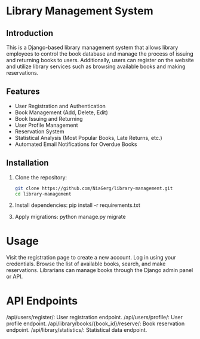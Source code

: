 # Library Management System

## Introduction
This is a Django-based library management system that allows library employees to control the book database and manage the process of issuing and returning books to users. Additionally, users can register on the website and utilize library services such as browsing available books and making reservations.

## Features
- User Registration and Authentication
- Book Management (Add, Delete, Edit)
- Book Issuing and Returning
- User Profile Management
- Reservation System
- Statistical Analysis (Most Popular Books, Late Returns, etc.)
- Automated Email Notifications for Overdue Books

## Installation
1. Clone the repository:
   ```bash
   git clone https://github.com/NiaGerg/library-management.git
   cd library-management
   
2. Install dependencies:
pip install -r requirements.txt

3. Apply migrations:
python manage.py migrate

# Usage

Visit the registration page to create a new account.
Log in using your credentials.
Browse the list of available books, search, and make reservations.
Librarians can manage books through the Django admin panel or API.

# API Endpoints
/api/users/register/: User registration endpoint.
/api/users/profile/: User profile endpoint.
/api/library/books/{book_id}/reserve/: Book reservation endpoint.
/api/library/statistics/: Statistical data endpoint.
